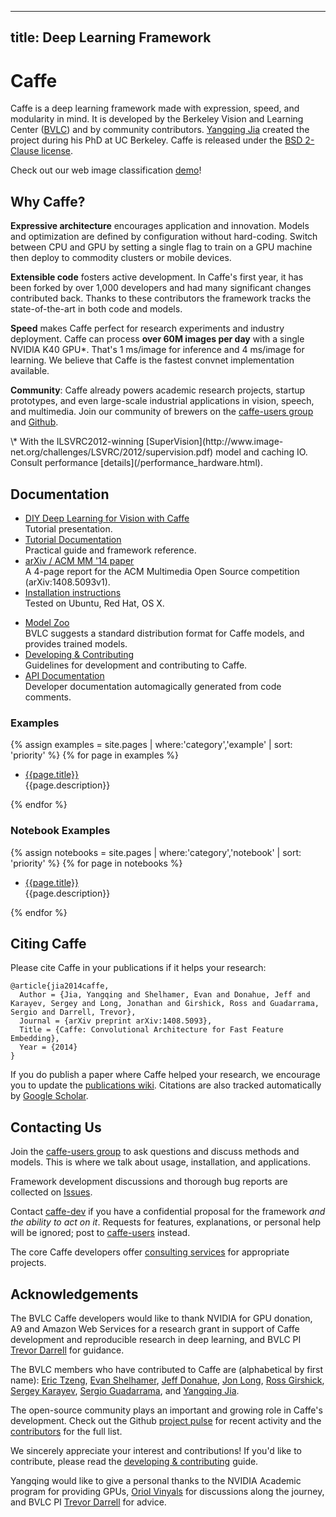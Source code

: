 
---
title: Deep Learning Framework
---

# Caffe

Caffe is a deep learning framework made with expression, speed, and modularity in mind.
It is developed by the Berkeley Vision and Learning Center ([BVLC](http://bvlc.eecs.berkeley.edu)) and by community contributors.
[Yangqing Jia](http://daggerfs.com) created the project during his PhD at UC Berkeley.
Caffe is released under the [BSD 2-Clause license](https://github.com/BVLC/caffe/blob/master/LICENSE).

Check out our web image classification [demo](http://demo.caffe.berkeleyvision.org)!

## Why Caffe?

**Expressive architecture** encourages application and innovation.
Models and optimization are defined by configuration without hard-coding.
Switch between CPU and GPU by setting a single flag to train on a GPU machine then deploy to commodity clusters or mobile devices.

**Extensible code** fosters active development.
In Caffe's first year, it has been forked by over 1,000 developers and had many significant changes contributed back.
Thanks to these contributors the framework tracks the state-of-the-art in both code and models.

**Speed** makes Caffe perfect for research experiments and industry deployment.
Caffe can process **over 60M images per day** with a single NVIDIA K40 GPU\*.
That's 1 ms/image for inference and 4 ms/image for learning.
We believe that Caffe is the fastest convnet implementation available.

**Community**: Caffe already powers academic research projects, startup prototypes, and even large-scale industrial applications in vision, speech, and multimedia.
Join our community of brewers on the [caffe-users group](https://groups.google.com/forum/#!forum/caffe-users) and [Github](https://github.com/BVLC/caffe/).

<p class="footnote" markdown="1">
\* With the ILSVRC2012-winning [SuperVision](http://www.image-net.org/challenges/LSVRC/2012/supervision.pdf) model and caching IO.
Consult performance [details](/performance_hardware.html).
</p>

## Documentation

- [DIY Deep Learning for Vision with Caffe](https://docs.google.com/presentation/d/1UeKXVgRvvxg9OUdh_UiC5G71UMscNPlvArsWER41PsU/edit#slide=id.p)<br>
Tutorial presentation.
- [Tutorial Documentation](/tutorial)<br>
Practical guide and framework reference.
- [arXiv / ACM MM '14 paper](http://arxiv.org/abs/1408.5093)<br>
A 4-page report for the ACM Multimedia Open Source competition (arXiv:1408.5093v1).
- [Installation instructions](/installation.html)<br>
Tested on Ubuntu, Red Hat, OS X.
* [Model Zoo](/model_zoo.html)<br>
BVLC suggests a standard distribution format for Caffe models, and provides trained models.
* [Developing & Contributing](/development.html)<br>
Guidelines for development and contributing to Caffe.
* [API Documentation](/doxygen/annotated.html)<br>
Developer documentation automagically generated from code comments.

### Examples

{% assign examples = site.pages | where:'category','example' | sort: 'priority' %}
{% for page in examples %}
- <div><a href="{{page.url}}">{{page.title}}</a><br>{{page.description}}</div>
{% endfor %}

### Notebook Examples

{% assign notebooks = site.pages | where:'category','notebook' | sort: 'priority' %}
{% for page in notebooks %}
- <div><a href="http://nbviewer.ipython.org/github/BVLC/caffe/blob/master/{{page.original_path}}">{{page.title}}</a><br>{{page.description}}</div>
{% endfor %}

## Citing Caffe

Please cite Caffe in your publications if it helps your research:

    @article{jia2014caffe,
      Author = {Jia, Yangqing and Shelhamer, Evan and Donahue, Jeff and Karayev, Sergey and Long, Jonathan and Girshick, Ross and Guadarrama, Sergio and Darrell, Trevor},
      Journal = {arXiv preprint arXiv:1408.5093},
      Title = {Caffe: Convolutional Architecture for Fast Feature Embedding},
      Year = {2014}
    }

If you do publish a paper where Caffe helped your research, we encourage you to update the [publications wiki](https://github.com/BVLC/caffe/wiki/Publications).
Citations are also tracked automatically by [Google Scholar](http://scholar.google.com/scholar?oi=bibs&hl=en&cites=17333247995453974016).

## Contacting Us

Join the [caffe-users group](https://groups.google.com/forum/#!forum/caffe-users) to ask questions and discuss methods and models. This is where we talk about usage, installation, and applications.

Framework development discussions and thorough bug reports are collected on [Issues](https://github.com/BVLC/caffe/issues).

Contact [caffe-dev](mailto:caffe-dev@googlegroups.com) if you have a confidential proposal for the framework *and the ability to act on it*.
Requests for features, explanations, or personal help will be ignored; post to [caffe-users](https://groups.google.com/forum/#!forum/caffe-users) instead.

The core Caffe developers offer [consulting services](mailto:caffe-coldpress@googlegroups.com) for appropriate projects.

## Acknowledgements

The BVLC Caffe developers would like to thank NVIDIA for GPU donation, A9 and Amazon Web Services for a research grant in support of Caffe development and reproducible research in deep learning, and BVLC PI [Trevor Darrell](http://www.eecs.berkeley.edu/~trevor/) for guidance.

The BVLC members who have contributed to Caffe are (alphabetical by first name):
[Eric Tzeng](https://github.com/erictzeng), [Evan Shelhamer](http://imaginarynumber.net/), [Jeff Donahue](http://jeffdonahue.com/), [Jon Long](https://github.com/longjon), [Ross Girshick](http://www.cs.berkeley.edu/~rbg/), [Sergey Karayev](http://sergeykarayev.com/), [Sergio Guadarrama](http://www.eecs.berkeley.edu/~sguada/), and [Yangqing Jia](http://daggerfs.com/).

The open-source community plays an important and growing role in Caffe's development.
Check out the Github [project pulse](https://github.com/BVLC/caffe/pulse) for recent activity and the [contributors](https://github.com/BVLC/caffe/graphs/contributors) for the full list.

We sincerely appreciate your interest and contributions!
If you'd like to contribute, please read the [developing & contributing](development.html) guide.

Yangqing would like to give a personal thanks to the NVIDIA Academic program for providing GPUs, [Oriol Vinyals](http://www1.icsi.berkeley.edu/~vinyals/) for discussions along the journey, and BVLC PI [Trevor Darrell](http://www.eecs.berkeley.edu/~trevor/) for advice.